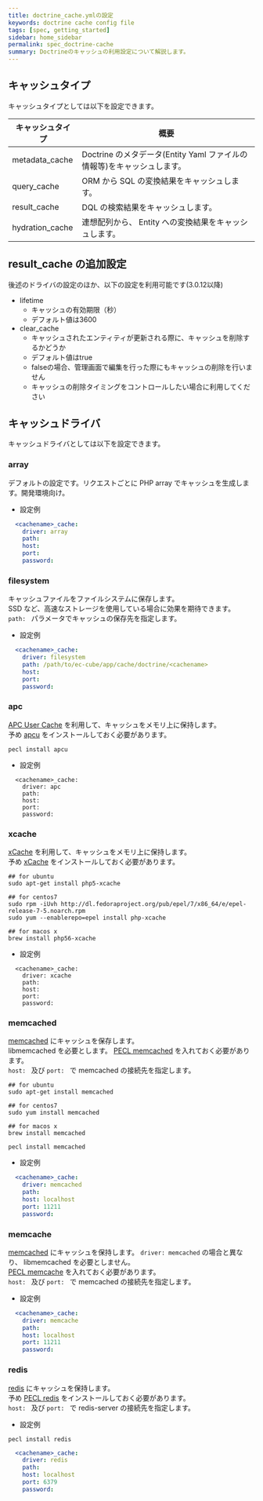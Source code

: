 ```yaml
---
title: doctrine_cache.ymlの設定
keywords: doctrine cache config file 
tags: [spec, getting_started]
sidebar: home_sidebar
permalink: spec_doctrine-cache
summary: Doctrineのキャッシュの利用設定について解説します。
---
```


## キャッシュタイプ  

キャッシュタイプとしては以下を設定できます。

|  キャッシュタイプ    |  概要                          |
|--------------------|---------------------------------------------------|
| metadata_cache | Doctrine のメタデータ(Entity Yaml ファイルの情報等)をキャッシュします。|
| query_cache    | ORM から SQL の変換結果をキャッシュします。                      |
| result_cache   | DQL の検索結果をキャッシュします。                              |
| hydration_cache| 連想配列から、 Entity への変換結果をキャッシュします。              |


## result_cache の追加設定

後述のドライバの設定のほか、以下の設定を利用可能です(3.0.12以降)  
- lifetime
  - キャッシュの有効期限（秒）
  - デフォルト値は3600
- clear_cache
  - キャッシュされたエンティティが更新される際に、キャッシュを削除するかどうか
  - デフォルト値はtrue
  - falseの場合、管理画面で編集を行った際にもキャッシュの削除を行いません
  - キャッシュの削除タイミングをコントロールしたい場合に利用してください

## キャッシュドライバ

キャッシュドライバとしては以下を設定できます。

### array

デフォルトの設定です。リクエストごとに PHP array でキャッシュを生成します。開発環境向け。

- 設定例

```yml
  <cachename>_cache:
    driver: array
    path:
    host:
    port:
    password:
```

### filesystem

キャッシュファイルをファイルシステムに保存します。  
SSD など、高速なストレージを使用している場合に効果を期待できます。  
`path: ` パラメータでキャッシュの保存先を指定します。  

- 設定例

```yml
  <cachename>_cache:
    driver: filesystem
    path: /path/to/ec-cube/app/cache/doctrine/<cachename>
    host:
    port:
    password:
```

### apc

[APC User Cache](https://pecl.php.net/package/APCU) を利用して、キャッシュをメモリ上に保持します。  
予め [apcu](https://pecl.php.net/package/APCU) をインストールしておく必要があります。  

```
pecl install apcu
```

- 設定例

```
  <cachename>_cache:
    driver: apc
    path:
    host:
    port:
    password:
```

### xcache

[xCache](https://xcache.lighttpd.net/) を利用して、キャッシュをメモリ上に保持します。  
予め [xCache](https://xcache.lighttpd.net/) をインストールしておく必要があります。  

```
## for ubuntu
sudo apt-get install php5-xcache

## for centos7
sudo rpm -iUvh http://dl.fedoraproject.org/pub/epel/7/x86_64/e/epel-release-7-5.noarch.rpm
sudo yum --enablerepo=epel install php-xcache

## for macos x
brew install php56-xcache
```

- 設定例

```
  <cachename>_cache:
    driver: xcache
    path:
    host:
    port:
    password:
```

### memcached

[memcached](https://memcached.org/) にキャッシュを保存します。  
libmemcached を必要とします。 [PECL memcached](https://pecl.php.net/package/memcached) を入れておく必要があります。  
`host: ` 及び `port: ` で memcached の接続先を指定します。  

```
## for ubuntu
sudo apt-get install memcached

## for centos7
sudo yum install memcached

## for macos x
brew install memcached
```

```
pecl install memcached
```

- 設定例

```yml
  <cachename>_cache:
    driver: memcached
    path:
    host: localhost
    port: 11211
    password:
```

### memcache

[memcached](https://memcached.org/) にキャッシュを保持します。 `driver: memcached` の場合と異なり、 libmemcached を必要としません。  
[PECL memcache](https://pecl.php.net/package/memcache) を入れておく必要があります。  
`host: ` 及び `port: ` で memcached の接続先を指定します。  

- 設定例

```yml
  <cachename>_cache:
    driver: memcache
    path:
    host: localhost
    port: 11211
    password:
```

### redis

[redis](http://redis.io/) にキャッシュを保持します。  
予め [PECL redis](https://pecl.php.net/package/redis) をインストールしておく必要があります。  
`host: ` 及び `port: ` で redis-server の接続先を指定します。  

- 設定例

```
pecl install redis
```

```yml
  <cachename>_cache:
    driver: redis
    path:
    host: localhost
    port: 6379
    password:
```